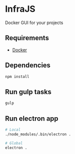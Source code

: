 # InfraJS
Docker GUI for your projects

## Requirements
- [Docker](https://docs.docker.com/engine/installation/)

## Dependencies
```bash
npm install
```

## Run gulp tasks
```bash
gulp
```

## Run electron app
```bash
# Local
./node_modules/.bin/electron .

# Global
electron .
```
